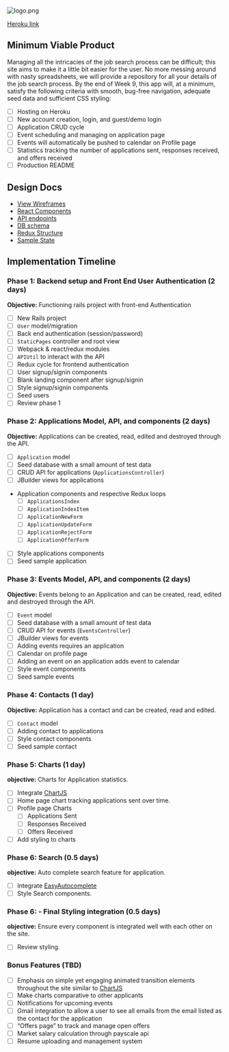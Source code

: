 ![logo.png](https://s13.postimg.org/lnbhemlav/logo.png)

[Heroku link][heroku]

[heroku]: http://www.herokuapp.com

## Minimum Viable Product

Managing all the intricacies of the job search process can be difficult; this site aims to make it a little bit easier for the user. No more messing around with nasty spreadsheets, we will provide a repository for all your details of the job search process. By the end of Week 9, this app will, at a minimum, satisfy the following criteria with smooth, bug-free navigation, adequate seed data and sufficient CSS styling:

- [ ] Hosting on Heroku
- [ ] New account creation, login, and guest/demo login
- [ ] Application CRUD cycle
- [ ] Event scheduling and managing on application page
- [ ] Events will automatically be pushed to calendar on Profile page
- [ ] Statistics tracking the number of applications sent, responses received, and offers received
- [ ] Production README

## Design Docs
* [View Wireframes][wireframes]
* [React Components][components]
* [API endpoints][api-endpoints]
* [DB schema][schema]
* [Redux Structure][redux-structure]
* [Sample State][sample-state]

[wireframes]: http://imgur.com/a/9ZVln
[components]: docs/component-heirarchy.md
[redux-structure]: docs/redux-structure.md
[sample-state]: docs/sample-state.md
[api-endpoints]: docs/api-endpoints.md
[schema]: docs/schema.md

## Implementation Timeline

### Phase 1: Backend setup and Front End User Authentication (2 days)

**Objective:** Functioning rails project with front-end Authentication

- [ ] New Rails project
- [ ] `User` model/migration
- [ ] Back end authentication (session/password)
- [ ] `StaticPages` controller and root view
- [ ] Webpack & react/redux modules
- [ ] `APIUtil` to interact with the API
- [ ] Redux cycle for frontend authentication
- [ ] User signup/signin components
- [ ] Blank landing component after signup/signin
- [ ] Style signup/signin components
- [ ] Seed users
- [ ] Review phase 1

### Phase 2: Applications Model, API, and components (2 days)

**Objective:** Applications can be created, read, edited and destroyed through
the API.

- [ ] `Application` model
- [ ] Seed database with a small amount of test data
- [ ] CRUD API for applications (`ApplicationsController`)
- [ ] JBuilder views for applications
- Application components and respective Redux loops
  - [ ] `ApplicationsIndex`
  - [ ] `ApplicationIndexItem`
  - [ ] `ApplicationNewForm`
  - [ ] `ApplicationUpdateForm`
  - [ ] `ApplicationRejectForm`
  - [ ] `ApplicationOfferForm`
- [ ] Style applications components
- [ ] Seed sample application

### Phase 3: Events Model, API, and components (2 days)

**Objective:** Events belong to an Application and can be created, read, edited and destroyed through the API.

- [ ] `Event` model
- [ ] Seed database with a small amount of test data
- [ ] CRUD API for events (`EventsController`)
- [ ] JBuilder views for events
- [ ] Adding events requires an application
- [ ] Calendar on profile page
- [ ] Adding an event on an application adds event to calendar
- [ ] Style event components
- [ ] Seed sample events

### Phase 4: Contacts (1 day)

**Objective:** Application has a contact and can be created, read and edited.

- [ ] `Contact` model
- [ ] Adding contact to applications
- [ ] Style contact components
- [ ] Seed sample contact

### Phase 5: Charts (1 day)

**objective:** Charts for Application statistics.

- [ ] Integrate [ChartJS][ChartJS]
- [ ] Home page chart tracking applications sent over time.
- [ ] Profile page Charts
  + [ ] Applications Sent
  + [ ] Responses Received
  + [ ] Offers Received
- [ ] Add styling to charts

[ChartJS]:http://www.chartjs.org/

### Phase 6: Search (0.5 days)

**objective:** Auto complete search feature for application.

- [ ] Integrate [EasyAutocomplete][EasyAutocomplete]
- [ ] Style Search components.

[EasyAutocomplete]:http://easyautocomplete.com/


### Phase 6: - Final Styling integration (0.5 days)

**objective:** Ensure every component is integrated well with each other on the site.

- [ ] Review styling.

### Bonus Features (TBD)
- [ ] Emphasis on simple yet engaging animated transition elements throughout the site similar to [ChartJS][ChartJS]
- [ ] Make charts comparative to other applicants
- [ ] Notifications for upcoming events
- [ ] Gmail integration to allow a user to see all emails from the email listed as the contact for the application
- [ ] “Offers page” to track and manage open offers
- [ ] Market salary calculation through payscale api
- [ ] Resume uploading and management system

[ChartJS]: CharJShttp://www.chartjs.org/
